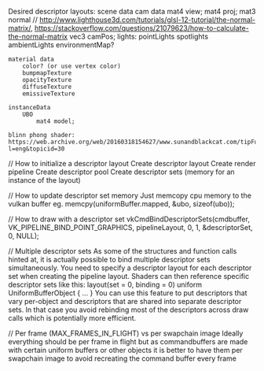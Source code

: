 Desired descriptor layouts:
    scene data
        cam data
            mat4 view;
            mat4 proj;
            mat3 normal // http://www.lighthouse3d.com/tutorials/glsl-12-tutorial/the-normal-matrix/, https://stackoverflow.com/questions/21079623/how-to-calculate-the-normal-matrix
            vec3 camPos;
        lights:
            pointLights
            spotlights
            ambientLights
        environmentMap?

    material data
        color? (or use vertex color)
        bumpmapTexture
        opacityTexture
        diffuseTexture
        emissiveTexture

    instanceData
        UBO
            mat4 model;

    blinn phong shader: https://web.archive.org/web/20160318154627/www.sunandblackcat.com/tipFullView.php?l=eng&topicid=30



// How to initialize a descriptor layout
Create descriptor layout
Create render pipeline
Create descriptor pool
Create descriptor sets (memory for an instance of the layout)

// How to update descriptor set memory
Just memcopy cpu memory to the vulkan buffer
eg. memcpy(uniformBuffer.mapped, &ubo, sizeof(ubo));

// How to draw with a descriptor set
vkCmdBindDescriptorSets(cmdbuffer, VK_PIPELINE_BIND_POINT_GRAPHICS, pipelineLayout, 0, 1, &descriptorSet, 0, NULL);

// Multiple descriptor sets
As some of the structures and function calls hinted at, it is actually possible to bind multiple descriptor sets simultaneously. You need to specify a descriptor layout for each descriptor set when creating the pipeline layout. Shaders can then reference specific descriptor sets like this:
layout(set = 0, binding = 0) uniform UniformBufferObject { ... }
You can use this feature to put descriptors that vary per-object and descriptors that are shared into separate descriptor sets. In that case you avoid rebinding most of the descriptors across draw calls which is potentially more efficient.

// Per frame (MAX_FRAMES_IN_FLIGHT) vs per swapchain image
Ideally everything should be per frame in flight but as commandbuffers are made with certain uniform buffers or other objects it is better to have them per swapchain image to avoid recreating the command buffer every frame